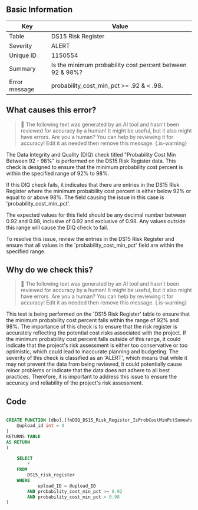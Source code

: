 ## Basic Information
| Key         | Value          |
|-------------|----------------|
| Table       | DS15 Risk Register |
| Severity    | ALERT |
| Unique ID   | 1150554   |
| Summary     | Is the minimum probability cost percent between 92 & 98%? |
| Error message | probability_cost_min_pct >= .92 & < .98. |

## What causes this error?

> :robot: The following text was generated by an AI tool and hasn't been reviewed for accuracy by a human! It might be useful, but it also might have errors. Are you a human? You can help by reviewing it for accuracy! Edit it as needed then remove this message.
{.is-warning}

The Data Integrity and Quality (DIQ) check titled "Probability Cost Min Between 92 - 98%" is performed on the DS15 Risk Register data. This check is designed to ensure that the minimum probability cost percent is within the specified range of 92% to 98%.

If this DIQ check fails, it indicates that there are entries in the DS15 Risk Register where the minimum probability cost percent is either below 92% or equal to or above 98%. The field causing the issue in this case is 'probability_cost_min_pct'. 

The expected values for this field should be any decimal number between 0.92 and 0.98, inclusive of 0.92 and exclusive of 0.98. Any values outside this range will cause the DIQ check to fail. 

To resolve this issue, review the entries in the DS15 Risk Register and ensure that all values in the 'probability_cost_min_pct' field are within the specified range.
## Why do we check this?

> :robot: The following text was generated by an AI tool and hasn't been reviewed for accuracy by a human! It might be useful, but it also might have errors. Are you a human? You can help by reviewing it for accuracy! Edit it as needed then remove this message.
{.is-warning}

This test is being performed on the 'DS15 Risk Register' table to ensure that the minimum probability cost percent falls within the range of 92% and 98%. The importance of this check is to ensure that the risk register is accurately reflecting the potential cost risks associated with the project. If the minimum probability cost percent falls outside of this range, it could indicate that the project's risk assessment is either too conservative or too optimistic, which could lead to inaccurate planning and budgeting. The severity of this check is classified as an 'ALERT', which means that while it may not prevent the data from being reviewed, it could potentially cause minor problems or indicate that the data does not adhere to all best practices. Therefore, it is important to address this issue to ensure the accuracy and reliability of the project's risk assessment.
## Code

```sql

CREATE FUNCTION [dbo].[fnDIQ_DS15_Risk_Register_IsProbCostMinPctSomewhatHigh] (
	@upload_id int = 0
)
RETURNS TABLE
AS RETURN
(
	
	SELECT 
		*
	FROM 
		DS15_risk_register
	WHERE 
			upload_ID = @upload_ID
		AND probability_cost_min_pct >= 0.92
		AND probability_cost_min_pct < 0.98
)
```
